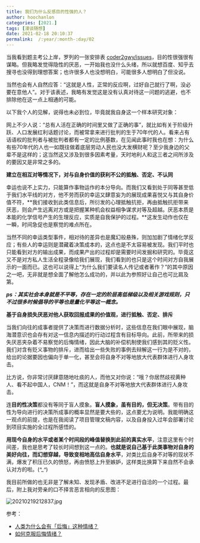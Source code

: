```yaml
---
title: 我们为什么反感目的性强的人？
author: hoochanlon
categories: [2021.]
tags: [漫谈随想]
date: 2021-02-18 20:10:37
permalink:  /:year/:month-:day/02
---
```

当我看到题主考公上岸，罗列的一张安排表 [coder2gwy/issues](https://github.com/coder2gwy/coder2gwy/issues/1#issuecomment-780593485)，目的性很强很有谋略。但我略发觉得隐性的厌恶，一开始我也没什么头绪，所以就想百度、知乎去搜寻也没得到理想答案；也许很多人也没想明白，可能很多人想明白了但没说。

<!-- more -->

当然也会有人自然应答：“这就是人性，正常的反应啊，过好自己就行了啊，没必要在意他人”。对于该表述，我略有发觉这是没有认真对待这一问题的逃避，也不排除他在这一点上相通的可能。

以下我个人的见解，说得也未必到位，毕竟就我自身这一个样本研究对象：

网上不少人说：“总有人活在正确的时间里又做了正确的事”，就比如有关于阶级升跃、人口发展红利话题讨论，而被常拿来进行批判的生于70年代的人。看来占有话语权的批判者与被批判者都有一定的比例基数，在见闻此事时我也在想：为什么有些70年代的人也一如既往做着底层劳动人民也没大发横财呢？至少我身边的父辈不是这样的；这当然这又涉及到很多因素考量，天时地利人和这三者之间所涉及的要因又是非常之多的。

**建立在相互对等情况下，对与自身价值的获利不公的抵触、否定、不认同**

幸运也说不上实力，只能算作事物运作的本分导向。而我们又看到处于同等甚至低于我们水平线的对方，他不劳而获的幸运又肆意妄为的展现成果喜悦又与其自身价值不符，**我们接收到此类信息后，所衍发的心理抵触抗拒，再由抵触抗拒带来厌恶，则会产生远离对方或是把握某种机会权益相争谋求对等及超越。厌恶本质是本能的化学信号产生的生理反应，实质是自我保护的过程。**这发生动作也仅在一瞬，时间急促也是察觉的难点所在。

当然不同的幸运类型事件，相对待的差异也是魔幻般悬殊，则加加剧了情绪化学反应；有些人的幸运则是潜藏着决策成本的，这点也是不太容易被发现。我们平时也只能看到对方的输出成果，而成果产出的过程却是需要时间发掘和研究的。毕竟这又不是对方私人生活全程录像给我们展现，我们看到的也只是这个时间对方自我展示的一面而已。这也可以说得上“为什么我们要读名人传记或者著作？”的其中原因之一吧，无非就是想全面了解他怎么成功的，并以此为参照好让自己也可比肩及第。

***ps：其实社会本身就是不平等，存在一定的阶层高低梯级以及相关游戏规则，只不过很多时候倡导的平等也是量化平等这一概念。***

**基于自身损失厌恶对他人获取回报成果的价值观，进行抵触、否定、排斥**

当我们向往的成事者提供了决策而进行数据分析时，这些信息在我们眼中展现，脑海潜意识也会存有对这一信息内描述的行动过程含有目标导向。此前，所带来的损失厌恶夹杂着不易察觉的后悔情绪，因此大脑的补偿机制使我们感到其的贬义性。我们对含有贬义事物的排斥，进而给出一些失败的事例去辩解这一行为是不对的，给出的论据要因也偏向于单一化，甚至会将自身不对等地放大代表群体进行人身攻击。

比方说，你非常讨厌肆意随地吐痰的人，而他又对你说：“哦？你居然歧视黄种人、看不起中国人，CNM！”，而这就是自身不对等地放大代表群体进行人身攻击。

连**目的性决策**都没有等同于盲人摸象。**盲人摸象，虽有目的，但无决策**。带有目的性为导向进行的决策所成事的概率显然是要大些的，这点要尤为说明。我能明确这一观点的前提，也是在我阅读了项目管理文稿内容，以及自身投入过年会部署讨论到项目实施的全过程所感悟的。


**用现今自身的水平或者某个时间段的峰值替换到此前的真实水平**，注意这里有个时间差，我也是思考了较长时间想到这一点的。**也就是说自己基于此类事物对自身的美好向往，而幻想穿越，导致变相地高估自身水平**，对类比后自身不对等的现状不满，爆发了积压已久的愤怒，再由愤怒上升至嫉妒，这样类比换算下来自然不会承认对方的啦。(*^_^*)

我目前所做的也无非是了解未知、发现矛盾、改进不足进行自洽的一个过程。最后，附上我对旁亲的口不择言恶言相向的反思图：

![20210219212837.jpg](https://i.loli.net/2021/02/19/DC6aJiQoNn19kyc.jpg)

参考：

* [人类为什么会有「后悔」这种情绪？](https://www.zhihu.com/question/59400738)
* [如何克服后悔情绪？](https://zhuanlan.zhihu.com/p/27434378)
